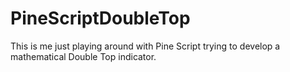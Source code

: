 # PineScriptDoubleTop
This is me just playing around with Pine Script trying to develop a mathematical Double Top indicator.
